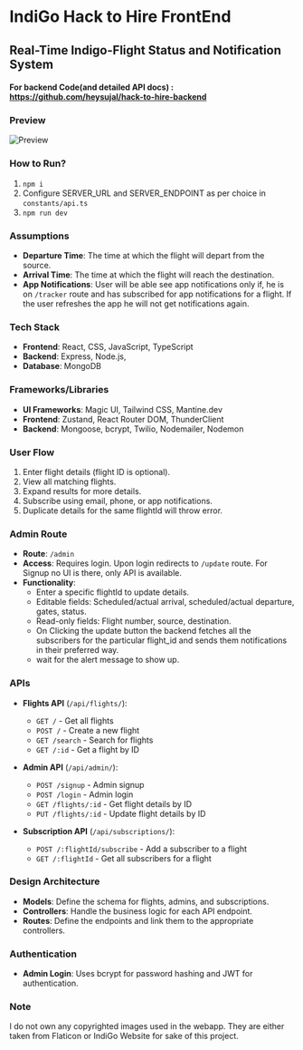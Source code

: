 # IndiGo Hack to Hire FrontEnd
## Real-Time Indigo-Flight Status and Notification System

#### For backend Code(and detailed API docs) : https://github.com/heysujal/hack-to-hire-backend

### Preview
![Preview](./project-preview.gif)

### How to Run?
1. `npm i`
2. Configure SERVER_URL and SERVER_ENDPOINT as per choice in `constants/api.ts`
2. `npm run dev`

### Assumptions
- **Departure Time**: The time at which the flight will depart from the source.
- **Arrival Time**: The time at which the flight will reach the destination.
- **App Notifications**: User will be able see app notifications only if, he is on `/tracker` route and has subscribed for app notifications for a flight. If the user refreshes the app he will not get notifications again.

### Tech Stack
- **Frontend**: React, CSS, JavaScript, TypeScript
- **Backend**: Express, Node.js, 
- **Database**: MongoDB

### Frameworks/Libraries
- **UI Frameworks**: Magic UI, Tailwind CSS, Mantine.dev
- **Frontend**: Zustand, React Router DOM, ThunderClient
- **Backend**: Mongoose, bcrypt, Twilio, Nodemailer, Nodemon

### User Flow
1. Enter flight details (flight ID is optional).
2. View all matching flights.
3. Expand results for more details.
4. Subscribe using email, phone, or app notifications.
5. Duplicate details for the same flightId will throw error.

### Admin Route
- **Route**: `/admin`
- **Access**: Requires login. Upon login redirects to `/update` route. For Signup no UI is there, only API is available.
- **Functionality**:
  - Enter a specific flightId to update details.
  - Editable fields: Scheduled/actual arrival, scheduled/actual departure, gates, status.
  - Read-only fields: Flight number, source, destination.
  - On Clicking the update button the backend fetches all the subscribers for the particular flight_id and sends them notifications in their preferred way.
  - wait for the alert message to show up.

### APIs
- **Flights API** (`/api/flights/`):
  - `GET /` - Get all flights
  - `POST /` - Create a new flight
  - `GET /search` - Search for flights
  - `GET /:id` - Get a flight by ID

- **Admin API** (`/api/admin/`):
  - `POST /signup` - Admin signup
  - `POST /login` - Admin login
  - `GET /flights/:id` - Get flight details by ID
  - `PUT /flights/:id` - Update flight details by ID

- **Subscription API** (`/api/subscriptions/`):
  - `POST /:flightId/subscribe` - Add a subscriber to a flight
  - `GET /:flightId` - Get all subscribers for a flight

### Design Architecture
- **Models**: Define the schema for flights, admins, and subscriptions.
- **Controllers**: Handle the business logic for each API endpoint.
- **Routes**: Define the endpoints and link them to the appropriate controllers.

### Authentication
- **Admin Login**: Uses bcrypt for password hashing and JWT for authentication.

### Note
I do not own any copyrighted images used in the webapp. They are either taken from Flaticon or IndiGo Website for sake of this project.
